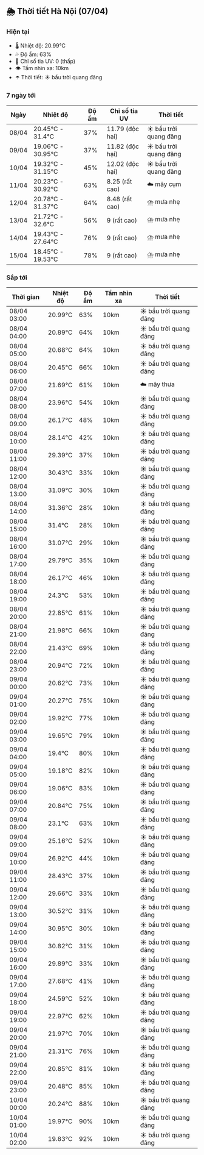 ## 🌦️ Thời tiết Hà Nội (07/04)

### Hiện tại

- 🌡️ Nhiệt độ: 20.99℃
- 💦 Độ ẩm: 63%
- 🌟 Chỉ số tia UV: 0 (thấp)
- 👁️ Tầm nhìn xa: 10km
- ☂️ Thời tiết: ☀️ bầu trời quang đãng

### 7 ngày tới

| Ngày | Nhiệt độ | Độ ẩm | Chỉ số tia UV | Thời tiết |
| --- | --- | --- | --- | --- |
| 08/04 | 20.45℃ - 31.4℃ | 37% | 11.79 (độc hại) | ☀️ bầu trời quang đãng |
| 09/04 | 19.06℃ - 30.95℃ | 37% | 11.82 (độc hại) | ☀️ bầu trời quang đãng |
| 10/04 | 19.32℃ - 31.15℃ | 45% | 12.02 (độc hại) | ☀️ bầu trời quang đãng |
| 11/04 | 20.23℃ - 30.92℃ | 63% | 8.25 (rất cao) | ☁️ mây cụm |
| 12/04 | 20.78℃ - 31.37℃ | 64% | 8.48 (rất cao) | ⛈️ mưa nhẹ |
| 13/04 | 21.72℃ - 32.6℃ | 56% | 9 (rất cao) | ⛈️ mưa nhẹ |
| 14/04 | 19.43℃ - 27.64℃ | 76% | 9 (rất cao) | ⛈️ mưa nhẹ |
| 15/04 | 18.45℃ - 19.53℃ | 78% | 9 (rất cao) | ⛈️ mưa nhẹ |

### Sắp tới

| Thời gian | Nhiệt độ | Độ ẩm | Tầm nhìn xa | Thời tiết |
| --- | --- | --- | --- | --- |
| 08/04 03:00 | 20.99℃ | 63% | 10km | ☀️ bầu trời quang đãng |
| 08/04 04:00 | 20.89℃ | 64% | 10km | ☀️ bầu trời quang đãng |
| 08/04 05:00 | 20.68℃ | 64% | 10km | ☀️ bầu trời quang đãng |
| 08/04 06:00 | 20.45℃ | 66% | 10km | ☀️ bầu trời quang đãng |
| 08/04 07:00 | 21.69℃ | 61% | 10km | ☁️ mây thưa |
| 08/04 08:00 | 23.96℃ | 54% | 10km | ☀️ bầu trời quang đãng |
| 08/04 09:00 | 26.17℃ | 48% | 10km | ☀️ bầu trời quang đãng |
| 08/04 10:00 | 28.14℃ | 42% | 10km | ☀️ bầu trời quang đãng |
| 08/04 11:00 | 29.39℃ | 37% | 10km | ☀️ bầu trời quang đãng |
| 08/04 12:00 | 30.43℃ | 33% | 10km | ☀️ bầu trời quang đãng |
| 08/04 13:00 | 31.09℃ | 30% | 10km | ☀️ bầu trời quang đãng |
| 08/04 14:00 | 31.36℃ | 28% | 10km | ☀️ bầu trời quang đãng |
| 08/04 15:00 | 31.4℃ | 28% | 10km | ☀️ bầu trời quang đãng |
| 08/04 16:00 | 31.07℃ | 29% | 10km | ☀️ bầu trời quang đãng |
| 08/04 17:00 | 29.79℃ | 35% | 10km | ☀️ bầu trời quang đãng |
| 08/04 18:00 | 26.17℃ | 46% | 10km | ☀️ bầu trời quang đãng |
| 08/04 19:00 | 24.3℃ | 53% | 10km | ☀️ bầu trời quang đãng |
| 08/04 20:00 | 22.85℃ | 61% | 10km | ☀️ bầu trời quang đãng |
| 08/04 21:00 | 21.98℃ | 66% | 10km | ☀️ bầu trời quang đãng |
| 08/04 22:00 | 21.43℃ | 69% | 10km | ☀️ bầu trời quang đãng |
| 08/04 23:00 | 20.94℃ | 72% | 10km | ☀️ bầu trời quang đãng |
| 09/04 00:00 | 20.62℃ | 73% | 10km | ☀️ bầu trời quang đãng |
| 09/04 01:00 | 20.27℃ | 75% | 10km | ☀️ bầu trời quang đãng |
| 09/04 02:00 | 19.92℃ | 77% | 10km | ☀️ bầu trời quang đãng |
| 09/04 03:00 | 19.65℃ | 79% | 10km | ☀️ bầu trời quang đãng |
| 09/04 04:00 | 19.4℃ | 80% | 10km | ☀️ bầu trời quang đãng |
| 09/04 05:00 | 19.18℃ | 82% | 10km | ☀️ bầu trời quang đãng |
| 09/04 06:00 | 19.06℃ | 83% | 10km | ☀️ bầu trời quang đãng |
| 09/04 07:00 | 20.84℃ | 75% | 10km | ☀️ bầu trời quang đãng |
| 09/04 08:00 | 23.1℃ | 63% | 10km | ☀️ bầu trời quang đãng |
| 09/04 09:00 | 25.16℃ | 52% | 10km | ☀️ bầu trời quang đãng |
| 09/04 10:00 | 26.92℃ | 44% | 10km | ☀️ bầu trời quang đãng |
| 09/04 11:00 | 28.43℃ | 37% | 10km | ☀️ bầu trời quang đãng |
| 09/04 12:00 | 29.66℃ | 33% | 10km | ☀️ bầu trời quang đãng |
| 09/04 13:00 | 30.52℃ | 31% | 10km | ☀️ bầu trời quang đãng |
| 09/04 14:00 | 30.95℃ | 30% | 10km | ☀️ bầu trời quang đãng |
| 09/04 15:00 | 30.82℃ | 31% | 10km | ☀️ bầu trời quang đãng |
| 09/04 16:00 | 29.89℃ | 33% | 10km | ☀️ bầu trời quang đãng |
| 09/04 17:00 | 27.68℃ | 41% | 10km | ☀️ bầu trời quang đãng |
| 09/04 18:00 | 24.59℃ | 52% | 10km | ☀️ bầu trời quang đãng |
| 09/04 19:00 | 22.97℃ | 62% | 10km | ☀️ bầu trời quang đãng |
| 09/04 20:00 | 21.97℃ | 70% | 10km | ☀️ bầu trời quang đãng |
| 09/04 21:00 | 21.31℃ | 76% | 10km | ☀️ bầu trời quang đãng |
| 09/04 22:00 | 20.85℃ | 81% | 10km | ☀️ bầu trời quang đãng |
| 09/04 23:00 | 20.48℃ | 85% | 10km | ☀️ bầu trời quang đãng |
| 10/04 00:00 | 20.24℃ | 88% | 10km | ☀️ bầu trời quang đãng |
| 10/04 01:00 | 19.97℃ | 90% | 10km | ☀️ bầu trời quang đãng |
| 10/04 02:00 | 19.83℃ | 92% | 10km | ☀️ bầu trời quang đãng |
